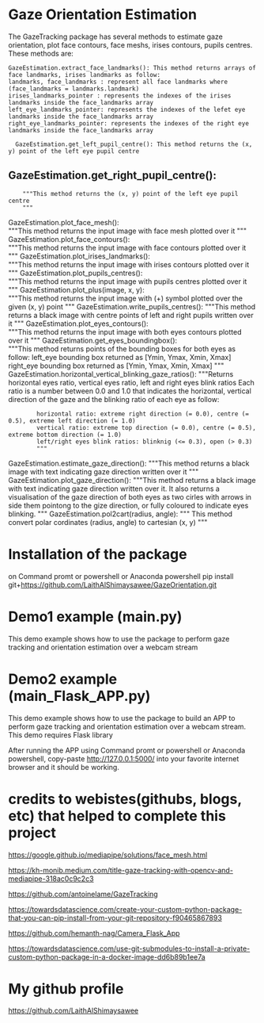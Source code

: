 
#                      Gaze Orientation Estimation

The GazeTracking package has several methods to estimate gaze orientation, 
plot face contours, face meshs, irises contours, pupils centres. These methods are:

```
GazeEstimation.extract_face_landmarks(): This method returns arrays of face landmarks, irises landmarks as follow:
landmarks, face_landmarks : represent all face landmarks where (face_landmarks = landmarks.landmark)
irises_landmarks_pointer : represents the indexes of the irises landmarks inside the face_landmarks array
left_eye_landmarks_pointer: represents the indexes of the lefet eye landmarks inside the face_landmarks array
right_eye_landmarks_pointer: represents the indexes of the right eye landmarks inside the face_landmarks array

```
```
  GazeEstimation.get_left_pupil_centre(): This method returns the (x, y) point of the left eye pupil centre
```      
## GazeEstimation.get_right_pupil_centre(): 
        """This method returns the (x, y) point of the left eye pupil centre
        """
GazeEstimation.plot_face_mesh():    
        """This method returns the input image with face mesh plotted over it
        """
GazeEstimation.plot_face_contours():    
        """This method returns the input image with face contours plotted over it
        """ 
GazeEstimation.plot_irises_landmarks():    
        """This method returns the input image with irises contours plotted over it
        """ 
GazeEstimation.plot_pupils_centres():    
        """This method returns the input image with pupils centres plotted over it
        """
GazeEstimation.plot_plus(image, x, y):       
        """This method returns the input image with (+) symbol plotted over the given (x, y) point
        """
GazeEstimation.write_pupils_centres():
        """This method returns a black image with centre points of left and right pupils written over it
        """
GazeEstimation.plot_eyes_contours():    
        """This method returns the input image with both eyes contours plotted over it
        """
GazeEstimation.get_eyes_boundingbox():    
        """This method returns points of the bounding boxes for both eyes as follow:
        left_eye  bounding box    returned as [Ymin, Ymax, Xmin, Xmax]
        right_eye bounding box    returned as [Ymin, Ymax, Xmin, Xmax]
        """ 
GazeEstimation.horizontal_vertical_blinking_gaze_ratios():
            """Returns horizontal eyes ratio, vertical eyes ratio, left and right eyes blink ratios
            Each ratio is a number between 0.0 and 1.0 that indicates the
            horizontal, vertical direction of the gaze and the blinking ratio of each eye as follow:
            
            horizontal ratio: extreme right direction (= 0.0), centre (= 0.5), extreme left direction (= 1.0)
            vertical ratio: extreme top direction (= 0.0), centre (= 0.5), extreme bottom direction (= 1.0)
            left/right eyes blink ratios: blinknig (<= 0.3), open (> 0.3)
            """
GazeEstimation.estimate_gaze_direction():
        """This method returns a black image with text indicating gaze direction written over it
        """
GazeEstimation.plot_gaze_direction():
        """This method returns a black image with text indicating gaze direction written over it.
           It also returns a visualisation of the gaze direction of both eyes as two cirles 
           with arrows in side them pointong to the gize direction, or fully coloured to indicate eyes blinking.
        """
GazeEstimation.pol2cart(radius, angle):
        """ This method convert polar cordinates (radius, angle) to cartesian (x, y)
        """


#                      Installation of the package

on Command promt or powershell or Anaconda powershell
pip install git+https://github.com/LaithAlShimaysawee/GazeOrientation.git




#                      Demo1 example (main.py)

This demo example shows how to use the package to perform gaze tracking and orientation estimation over a webcam stream



#                      Demo2 example (main_Flask_APP.py)

This demo example shows how to use the package to build an APP to perform gaze tracking and orientation estimation over a webcam stream. This demo requires Flask library 

After running the APP using Command promt or powershell or Anaconda powershell, copy-paste http://127.0.0.1:5000/ into your favorite internet browser and it should be working.



#       credits to webistes(githubs, blogs, etc) that helped to complete this project


https://google.github.io/mediapipe/solutions/face_mesh.html

https://kh-monib.medium.com/title-gaze-tracking-with-opencv-and-mediapipe-318ac0c9c2c3

https://github.com/antoinelame/GazeTracking

https://towardsdatascience.com/create-your-custom-python-package-that-you-can-pip-install-from-your-git-repository-f90465867893

https://github.com/hemanth-nag/Camera_Flask_App

https://towardsdatascience.com/use-git-submodules-to-install-a-private-custom-python-package-in-a-docker-image-dd6b89b1ee7a



#                      My github profile


https://github.com/LaithAlShimaysawee






